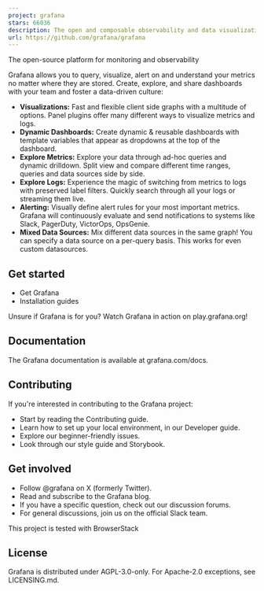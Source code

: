 ```yaml
---
project: grafana
stars: 66036
description: The open and composable observability and data visualization platform. Visualize metrics, logs, and traces from multiple sources like Prometheus, Loki, Elasticsearch, InfluxDB, Postgres and many more. 
url: https://github.com/grafana/grafana
---
```


The open-source platform for monitoring and observability

Grafana allows you to query, visualize, alert on and understand your metrics no matter where they are stored. Create, explore, and share dashboards with your team and foster a data-driven culture:

-   **Visualizations:** Fast and flexible client side graphs with a multitude of options. Panel plugins offer many different ways to visualize metrics and logs.
-   **Dynamic Dashboards:** Create dynamic & reusable dashboards with template variables that appear as dropdowns at the top of the dashboard.
-   **Explore Metrics:** Explore your data through ad-hoc queries and dynamic drilldown. Split view and compare different time ranges, queries and data sources side by side.
-   **Explore Logs:** Experience the magic of switching from metrics to logs with preserved label filters. Quickly search through all your logs or streaming them live.
-   **Alerting:** Visually define alert rules for your most important metrics. Grafana will continuously evaluate and send notifications to systems like Slack, PagerDuty, VictorOps, OpsGenie.
-   **Mixed Data Sources:** Mix different data sources in the same graph! You can specify a data source on a per-query basis. This works for even custom datasources.

Get started
-----------

-   Get Grafana
-   Installation guides

Unsure if Grafana is for you? Watch Grafana in action on play.grafana.org!

Documentation
-------------

The Grafana documentation is available at grafana.com/docs.

Contributing
------------

If you're interested in contributing to the Grafana project:

-   Start by reading the Contributing guide.
-   Learn how to set up your local environment, in our Developer guide.
-   Explore our beginner-friendly issues.
-   Look through our style guide and Storybook.

Get involved
------------

-   Follow @grafana on X (formerly Twitter).
-   Read and subscribe to the Grafana blog.
-   If you have a specific question, check out our discussion forums.
-   For general discussions, join us on the official Slack team.

This project is tested with BrowserStack

License
-------

Grafana is distributed under AGPL-3.0-only. For Apache-2.0 exceptions, see LICENSING.md.
